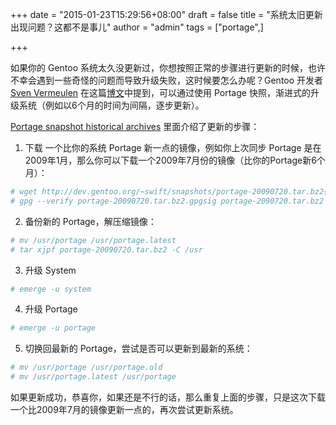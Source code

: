 +++
date = "2015-01-23T15:29:56+08:00"
draft = false
title = "系统太旧更新出现问题？这都不是事儿"
author = "admin"
tags = ["portage",]

+++

如果你的 Gentoo 系统太久没更新过，你想按照正常的步骤进行更新的时候，也许不幸会遇到一些奇怪的问题而导致升级失败，这时候要怎么办呢？Gentoo 开发者 [Sven Vermeulen](http://blog.siphos.be/) 在这篇[博文](http://blog.siphos.be/2015/01/old-gentoo-system-not-a-problem/)中提到，可以通过使用 Portage 快照，渐进式的升级系统（例如以6个月的时间为间隔，逐步更新）。

<!--more-->

[Portage snapshot historical archives](http://dev.gentoo.org/~swift/snapshots/) 里面介绍了更新的步骤：

1. 下载 一个比你的系统 Portage 新一点的镜像，例如你上次同步 Portage 是在2009年1月，那么你可以下载一个2009年7月份的镜像（比你的Portage新6个月）：

``` bash
# wget http://dev.gentoo.org/~swift/snapshots/portage-20090720.tar.bz2{,.gpgsig,.md5sum,.umd5sum}
# gpg --verify portage-20090720.tar.bz2.gpgsig portage-2090720.tar.bz2
```

2. 备份新的 Portage，解压缩镜像：

``` bash
# mv /usr/portage /usr/portage.latest
# tar xjpf portage-20090720.tar.bz2 -C /usr
```

3. 升级 System

``` bash
# emerge -u system
```

4. 升级 Portage

``` bash
# emerge -u portage
```

5. 切换回最新的 Portage，尝试是否可以更新到最新的系统：

``` bash
# mv /usr/portage /usr/portage.old
# mv /usr/portage.latest /usr/portage
```

如果更新成功，恭喜你，如果还是不行的话，那么重复上面的步骤，只是这次下载一个比2009年7月的镜像更新一点的，再次尝试更新系统。

